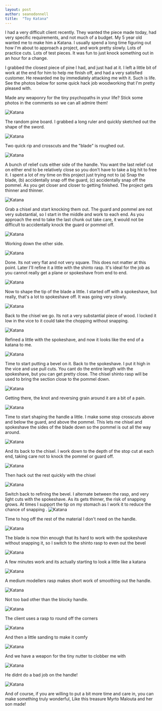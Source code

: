 ```yaml
---
layout: post
author: seanodonnell
title:  "Toy Katana"
---
```


I had a very difficult client recently. They wanted the piece made today, had very specific requirements, and not much of a budget. My 5 year old wanted me to make him a Katana. I usually spend a long time figuring out how I'm about to approach a project, and work pretty slowly. Lots of practice cuts. Lots of test pieces. It was fun to just knock something out in an hour for a change.

I grabbed the closest piece of pine I had, and just had at it. I left a little bit of work at the end for him to help me finish off, and had a very satisfied customer. He rewarded me by immediately attacking me with it. Such is life. See the photos below for some quick hack job woodworking that I'm pretty pleased with. 

Made any weaponry for the tiny psychopaths in your life? Stick some photos in the comments so we can all admire them!

![Katana](/assets/images/sword/1.jpg)

The random pine board. I grabbed a long ruler and quickly sketched out the shape of the sword.

![Katana](/assets/images/sword/2.jpg)

Two quick rip and crosscuts and the "blade" is roughed out.

![Katana](/assets/images/sword/3.jpg)

A bunch of relief cuts either side of the handle. You want the last relief cut on either end to be relatively close so you don't have to take a big hit to free it. I spent a lot of my time on this project just trying not to (a) Snap the blade, (b) accidentally snap off the guard, (c) accidentally snap off the pommel. As you get closer and closer to getting finished. The project gets thinner and thinner.

![Katana](/assets/images/sword/4.jpg)

Grab a chisel and start knocking them out. The guard and pommel are not very substantial, so I start in the middle and work to each end. As you approach the end to take the last chunk out take care, it would not be difficult to accidentally knock the guard or pommel off.

![Katana](/assets/images/sword/5.jpg)

Working down the other side.

![Katana](/assets/images/sword/6.jpg)

Done. Its not very flat and not very square. This does not matter at this point.
Later I'll refine it a little with the shinto rasp. It's ideal for the job as you cannot really get a plane or spokeshave from end to end.

![Katana](/assets/images/sword/7.jpg)

Now to shape the tip of the blade a little. I started off with a spokeshave, but really, that's a lot to spokeshave off. It was going very slowly.

![Katana](/assets/images/sword/8.jpg)

Back to the chisel we go. Its not a very substantial piece of wood. I locked it low in the vice to it could take the chopping without snapping.

![Katana](/assets/images/sword/9.jpg)

Refined a little with the spokeshave, and now it looks like the end of a katana to me.

![Katana](/assets/images/sword/10.jpg)

Time to start putting a bevel on it. Back to the spokeshave. I put it high in the vice and use pull cuts. You cant do the entire length with the spokeshave, but you can get pretty close. The chisel shinto rasp will be used to bring the section close to the pommel down.

![Katana](/assets/images/sword/11.jpg)

Getting there, the knot and reversing grain around it are a bit of a pain.

![Katana](/assets/images/sword/16.jpg)

Time to start shaping the handle a little. I make some stop crosscuts above and below the guard, and above the pommel. This lets me chisel and spokeshave the sides of the blade down so the pommel is out all the way around.

![Katana](/assets/images/sword/17.jpg)

And its back to the chisel. I work down to the depth of the stop cut at each end, taking care not to knock the pommel or guard off.

![Katana](/assets/images/sword/18.jpg)

Then hack out the rest quickly with the chisel

![Katana](/assets/images/sword/22.jpg)

Switch back to refining the bevel. I alternate between the rasp, and very light cuts with the spokeshave. As its gets thinner, the risk of snapping grows. At times I support the tip on my stomach as I work it to reduce the chance of snapping
.
![Katana](/assets/images/sword/24.jpg)

Time to hog off the rest of the material I don't need on the handle.

![Katana](/assets/images/sword/25.jpg)

The blade is now thin enough that its hard to work with the spokeshave without snapping it, so I switch to the shinto rasp to even out the bevel

![Katana](/assets/images/sword/26.jpg)

A few minutes work and its actually starting to look a little like a katana

![Katana](/assets/images/sword/27.jpg)

A medium modellers rasp makes short work of smoothing out the handle. 

![Katana](/assets/images/sword/28.jpg)

Not too bad other than the blocky handle. 

![Katana](/assets/images/sword/29.jpg)

The client uses a rasp to round off the corners

![Katana](/assets/images/sword/30.jpg)

And then a little sanding to make it comfy

![Katana](/assets/images/sword/31.jpg)

And we have a weapon for the tiny nutter to clobber me with

![Katana](/assets/images/sword/32.jpg)

He didnt do a bad job on the handle!    

![Katana](/assets/images/sword/33.jpg)

And of course, if you are  willing to put a bit more time and care in, you can make something truly wonderful, Like this treasure Myrto Malouta and her son made! 
